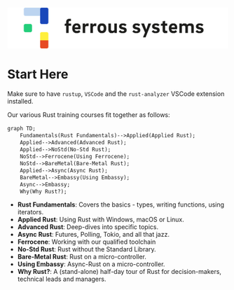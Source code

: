 ![Our cute logo!](images/logo_ferrous-systems_rgb.png)

# Start Here

Make sure to have `rustup`, `VSCode` and the `rust-analyzer` VSCode extension installed.

Our various Rust training courses fit together as follows:

```mermaid
graph TD;
    Fundamentals(Rust Fundamentals)-->Applied(Applied Rust);
    Applied-->Advanced(Advanced Rust);
    Applied-->NoStd(No-Std Rust);
    NoStd-->Ferrocene(Using Ferrocene);
    NoStd-->BareMetal(Bare-Metal Rust);
    Applied-->Async(Async Rust);
    BareMetal-->Embassy(Using Embassy);
    Async-->Embassy;
    Why(Why Rust?);
```

* **Rust Fundamentals**: Covers the basics - types, writing functions, using iterators.
* **Applied Rust**: Using Rust with Windows, macOS or Linux.
* **Advanced Rust**: Deep-dives into specific topics.
* **Async Rust**: Futures, Polling, Tokio, and all that jazz.
* **Ferrocene**: Working with our qualified toolchain
* **No-Std Rust**: Rust without the Standard Library.
* **Bare-Metal Rust**: Rust on a micro-controller.
* **Using Embassy**: Async-Rust on a micro-controller.
* **Why Rust?**: A (stand-alone) half-day tour of Rust for decision-makers, technical leads and managers.

